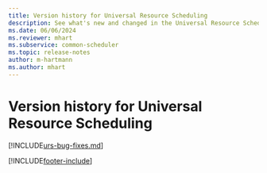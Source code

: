 ```yaml
---
title: Version history for Universal Resource Scheduling
description: See what's new and changed in the Universal Resource Scheduling solution.
ms.date: 06/06/2024
ms.reviewer: mhart
ms.subservice: common-scheduler
ms.topic: release-notes
author: m-hartmann
ms.author: mhart
---
```


# Version history for Universal Resource Scheduling

[!INCLUDE[urs-bug-fixes.md](../shared/urs/urs-bug-fixes.md)]

[!INCLUDE[footer-include](../includes/footer-banner.md)]
